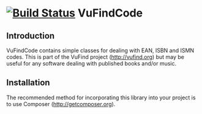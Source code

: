[![Build Status](https://travis-ci.com/vufind-org/vufindcode.svg?branch=dev)](https://travis-ci.com/vufind-org/vufindcode)
VuFindCode
==========

Introduction
------------
VuFindCode contains simple classes for dealing with EAN, ISBN and ISMN codes. This
is part of the VuFind project (http://vufind.org) but may be useful for any software
dealing with published books and/or music.


Installation
------------
The recommended method for incorporating this library into your project is to use
Composer (http://getcomposer.org).
